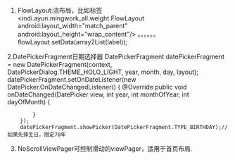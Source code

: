 1. FlowLayout:流布局，比如标签
<indi.ayun.mingwork_all.weight.FlowLayout
            android:layout_width="match_parent"
            android:layout_height="wrap_content"/>
。。。。。。
flowLayout.setData(array2List(label));


2.DatePickerFragment日期选择器
DatePickerFragment datePickerFragment = new DatePickerFragment(context, DatePickerDialog.THEME_HOLO_LIGHT, year, month, day, layout);
        datePickerFragment.setOnDateListener(new DatePicker.OnDateChangedListener() {
            @Override
            public void onDateChanged(DatePicker view, int year, int monthOfYear, int dayOfMonth) {

            }
        });
        datePickerFragment.showPicker(DatePickerFragment.TYPE_BIRTHDAY);//如果先择生日，限定70年

3. NoScrollViewPager可控制滑动的viewPager，适用于首页布局.

